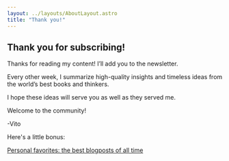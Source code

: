 ```yaml
---
layout: ../layouts/AboutLayout.astro
title: "Thank you!"
---
```


## Thank you for subscribing!

Thanks for reading my content! I’ll add you to the newsletter.

Every other week, I summarize high-quality insights and timeless ideas from the world’s best books and thinkers.

I hope these ideas will serve you as well as they served me.

Welcome to the community!

-Vito

Here's a little bonus:

<a href="../best-blogposts">Personal favorites: the best blogposts of all time</a>
